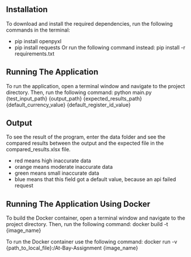 ## Installation
To download and install the required dependencies, run the following commands in the terminal:
* pip install openpyxl
* pip install requests
Or run the following command instead: pip install -r requirements.txt

## Running The Application
To run the application, open a terminal window and navigate to the project directory. Then, run the following command:
python main.py {test_input_path} {output_path} {expected_results_path} {default_currency_value} {default_register_id_value}

## Output
To see the result of the program, enter the data folder and see the compared results between the output and the expected file in the compared_results.xlsx file.
* red means high inaccurate data
* orange means moderate inaccurate data
* green means small inaccurate data
* blue means that this field got a default value, because an api failed request

## Running The Application Using Docker
To build the Docker container, open a terminal window and navigate to the project directory. 
Then, run the following command: docker build -t {image_name}

To run the Docker container use the following command: docker run -v {path_to_local_file}:/At-Bay-Assignment {image_name}
